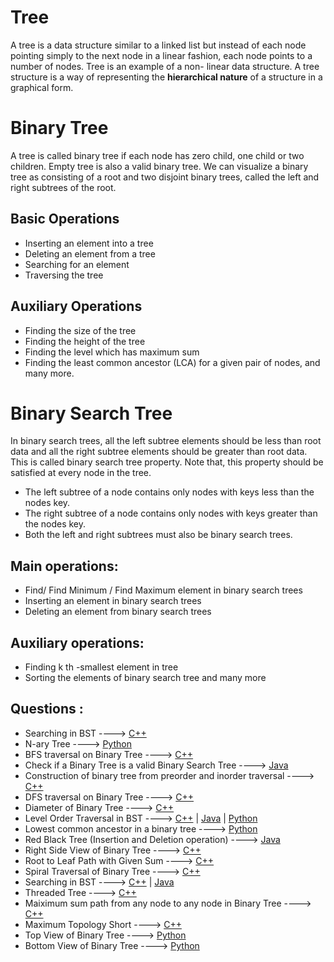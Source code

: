 # Tree

A tree is a data structure similar to a linked list but instead of each node pointing simply to the
next node in a linear fashion, each node points to a number of nodes. Tree is an example of a non-
linear data structure. A tree structure is a way of representing the **hierarchical nature** of a structure
in a graphical form.

# Binary Tree

A tree is called binary tree if each node has zero child, one child or two children. Empty tree is
also a valid binary tree. We can visualize a binary tree as consisting of a root and two disjoint
binary trees, called the left and right subtrees of the root.

## Basic Operations

- Inserting an element into a tree
- Deleting an element from a tree
- Searching for an element
- Traversing the tree

## Auxiliary Operations

- Finding the size of the tree
- Finding the height of the tree
- Finding the level which has maximum sum
- Finding the least common ancestor (LCA) for a given pair of nodes, and many more.

# Binary Search Tree

In binary search trees, all the left subtree elements should be less than root data and all the right
subtree elements should be greater than root data. This is called binary search tree property. Note
that, this property should be satisfied at every node in the tree.

- The left subtree of a node contains only nodes with keys less than the nodes key.
- The right subtree of a node contains only nodes with keys greater than the nodes key.
- Both the left and right subtrees must also be binary search trees.

## Main operations:

- Find/ Find Minimum / Find Maximum element in binary search trees
- Inserting an element in binary search trees
- Deleting an element from binary search trees

## Auxiliary operations:

- Finding k th -smallest element in tree
- Sorting the elements of binary search tree and many more

## Questions :

- Searching in BST ----> [C++](/Code/C++/searching_in_bst.cpp)
- N-ary Tree ----> [Python](/Code/Python/n_ary_tree.py)
- BFS traversal on Binary Tree ----> [C++](/Code/C++/binary_tree_BFS_traversal.cpp)
- Check if a Binary Tree is a valid Binary Search Tree ----> [Java](/Code/Java/check_valid_BST.java)
- Construction of binary tree from preorder and inorder traversal ----> [C++](/Code/C++/binary_tree_from_preorder_and_inorder.cpp)
- DFS traversal on Binary Tree ----> [C++](/Code/C++/binary_tree_DFS_traversal.cpp)
- Diameter of Binary Tree ----> [C++](/Code/C++/diameter_of_binary_tree.cpp)
- Level Order Traversal in BST ----> [C++]() | [Java]() | [Python](/Code/Python/level_order_traversal_binary_tree.py)
- Lowest common ancestor in a binary tree ----> [Python](/Code/Python/LCA_in_binary_tree.py)
- Red Black Tree (Insertion and Deletion operation) ----> [Java](/Code/Java/RedBlackTree.java)
- Right Side View of Binary Tree ----> [C++](/Code/C++/Right_Side_View_of_Binary_Tree.cpp)
- Root to Leaf Path with Given Sum ----> [C++](/Code/C++/Root_to_leaf_path_with_given_sum.cpp)
- Spiral Traversal of Binary Tree ----> [C++](/Code/C++/spiral_traversal_of_binary_tree.cpp)
- Searching in BST ----> [C++](/Code/C++/searching_in_bst.cpp) | [Java](Code\Java\Searching_in_BST.Java)
- Threaded Tree ----> [C++](/Code/C++/threaded_binary_tree.cpp)
- Maiximum sum path from any node to any node in Binary Tree ----> [C++](/Code/C++/max_tree_path.cpp)
- Maximum Topology Short ----> [C++](/Code/C++/Max_Topology_Short.cpp)
- Top View of Binary Tree ----> [Python](/Code/Python/topView.py)
- Bottom View of Binary Tree ----> [Python](/Code/Python/bottomView.py)
